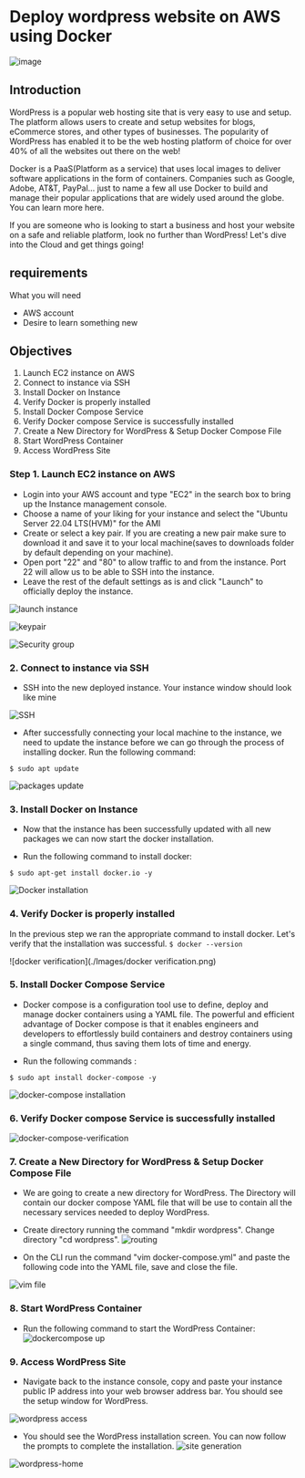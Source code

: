 # Deploy wordpress website on AWS using Docker
![image](https://github.com/charan-happy/30-days-30-AWS-projects/assets/89054489/aa3be66f-9c78-48d6-92dc-dbd12cc8e8a1)


## Introduction

WordPress is a popular web hosting site that is very easy to use and setup. The platform allows users to create and setup websites for blogs, eCommerce stores, and other types of businesses. The popularity of WordPress has enabled it to be the web hosting platform of choice for over 40% of all the websites out there on the web!

Docker is a PaaS(Platform as a service) that uses local images to deliver software applications in the form of containers. Companies such as Google, Adobe, AT&T, PayPal… just to name a few all use Docker to build and manage their popular applications that are widely used around the globe. You can learn more here.

If you are someone who is looking to start a business and host your website on a safe and reliable platform, look no further than WordPress! Let's dive into the Cloud and get things going!

## requirements

What you will need

- AWS account
- Desire to learn something new


## Objectives

1. Launch EC2 instance on AWS
2. Connect to instance via SSH 
3. Install Docker on Instance 
4. Verify Docker is properly installed 
5. Install Docker Compose Service 
6. Verify Docker compose Service is successfully installed 
7. Create a New Directory for WordPress & Setup Docker Compose File
8. Start WordPress Container 
9. Access WordPress Site



### Step 1. Launch EC2 instance on AWS
- Login into your AWS account and type "EC2" in the search box to bring up the Instance management console.
- Choose a name of your liking for your instance and select the "Ubuntu Server 22.04 LTS(HVM)" for the AMI
- Create or select a key pair. If you are creating a new pair make sure to download it and save it to your local machine(saves to downloads folder by default depending on your machine).
- Open port "22" and "80" to allow traffic to and from the instance. Port 22 will allow us to be able to SSH into the instance.
- Leave the rest of the default settings as is and click "Launch" to officially deploy the instance.

![launch instance](./Images/launch-instance-1.png)

![keypair](./Images/Keypair.png)

![Security group](./Images/security%20group.png)

### 2. Connect to instance via SSH 
- SSH into the new deployed instance. Your instance window should look like mine

![SSH](./Images/ssh.png)

- After successfully connecting your local machine to the instance, we need to update the instance before we can go through the process of installing docker.
Run the following command:

`$ sudo apt update`

![packages update](./Images/packages-update.png)

### 3. Install Docker on Instance 

- Now that the instance has been successfully updated with all new packages we can now start the docker installation.

- Run the following command to install docker:

`$ sudo apt-get install docker.io -y`


![Docker installation](./Images/docker-installation.png)

### 4. Verify Docker is properly installed 

In the previous step we ran the appropriate command to install docker. Let's verify that the installation was successful.
`$ docker --version`

![docker verification](./Images/docker verification.png)

### 5. Install Docker Compose Service 

- Docker compose is a configuration tool use to define, deploy and manage docker containers using a YAML file.
The powerful and efficient advantage of Docker compose is that it enables engineers and developers to effortlessly build containers and destroy containers using a single command, thus saving them lots of time and energy.

- Run the following commands :

`$ sudo apt install docker-compose -y`

![docker-compose installation](./Images/docker-compose-Installation.png)

### 6. Verify Docker compose Service is successfully installed 

![docker-compose-verification](./Images/docker-compose-verification.png)

### 7. Create a New Directory for WordPress & Setup Docker Compose File
- We are going to create a new directory for WordPress. The Directory will contain our docker compose YAML file that will be use to contain all the necessary services needed to deploy WordPress.

- Create directory running the command "mkdir wordpress". Change directory "cd wordpress".
![routing](./Images/Directory-creation.png)

- On the CLI run the command "vim docker-compose.yml" and paste the following code into the YAML file, save and close the file.

![vim file](./Images/compose-file.png)

### 8. Start WordPress Container 
- Run the following command to start the WordPress Container:
![dockercompose up](./Images/docker-compose-up.png)

### 9. Access WordPress Site
- Navigate back to the instance console, copy and paste your instance public IP address into your web browser address bar. You should see the setup window for WordPress.


![wordpress access](./Images/wordpress-access.png)
- You should see the WordPress installation screen. You can now follow the prompts to complete the installation.
![site generation](Sitegeneration.png)


![wordpress-home](./Images/wordpress-home.png)


